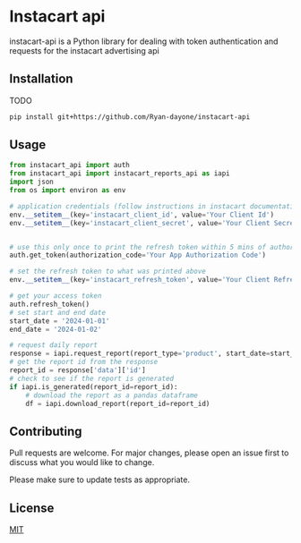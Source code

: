 # Instacart api

instacart-api is a Python library for dealing with token authentication and requests for the instacart advertising api

## Installation

TODO

```bash
pip install git+https://github.com/Ryan-dayone/instacart-api
```

## Usage

```python
from instacart_api import auth
from instacart_api import instacart_reports_api as iapi
import json
from os import environ as env

# application credentials (follow instructions in instacart documentation)
env.__setitem__(key='instacart_client_id', value='Your Client Id')
env.__setitem__(key='instacart_client_secret', value='Your Client Secret')


# use this only once to print the refresh token within 5 mins of authorizing the app. Follow instacart api documentation to get authorization code
auth.get_token(authorization_code='Your App Authorization Code')

# set the refresh token to what was printed above
env.__setitem__(key='instacart_refresh_token', value='Your Client Refresh Token')

# get your access token
auth.refresh_token()
# set start and end date
start_date = '2024-01-01'
end_date = '2024-01-02'

# request daily report
response = iapi.request_report(report_type='product', start_date=start_date, end_date=end_date)
# get the report id from the response
report_id = response['data']['id']
# check to see if the report is generated
if iapi.is_generated(report_id=report_id):
    # download the report as a pandas dataframe
    df = iapi.download_report(report_id=report_id)

```

## Contributing

Pull requests are welcome. For major changes, please open an issue first
to discuss what you would like to change.

Please make sure to update tests as appropriate.

## License

[MIT](https://choosealicense.com/licenses/mit/)
